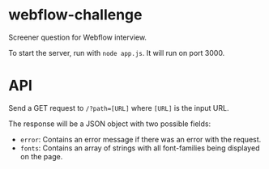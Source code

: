 # webflow-challenge
Screener question for Webflow interview.

To start the server, run with `node app.js`. It will run on port 3000.

# API
Send a GET request to `/?path=[URL]` where `[URL]` is the input URL.

The response will be a JSON object with two possible fields:
- `error`: Contains an error message if there was an error with the request.
- `fonts`: Contains an array of strings with all font-families being displayed on the page.
